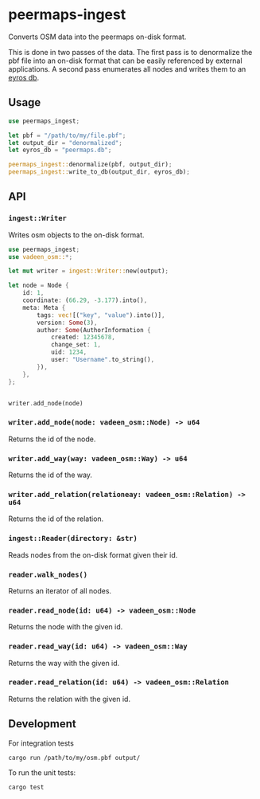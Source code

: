 # peermaps-ingest

Converts OSM data into the peermaps on-disk format.

This is done in two passes of the data. The first pass is to denormalize the
pbf file into an on-disk format that can be easily referenced by external
applications. A second pass enumerates all nodes and writes them to an [eyros
db](https://github.com/peermaps/eyros).

## Usage

```rust
use peermaps_ingest;

let pbf = "/path/to/my/file.pbf";
let output_dir = "denormalized";
let eyros_db = "peermaps.db";

peermaps_ingest::denormalize(pbf, output_dir);
peermaps_ingest::write_to_db(output_dir, eyros_db);
```


## API 

### `ingest::Writer`

Writes osm objects to the on-disk format. 

```rust
use peermaps_ingest;
use vadeen_osm::*;

let mut writer = ingest::Writer::new(output);

let node = Node {
    id: 1,
    coordinate: (66.29, -3.177).into(),
    meta: Meta {
        tags: vec![("key", "value").into()],
        version: Some(3),
        author: Some(AuthorInformation {
            created: 12345678,
            change_set: 1,
            uid: 1234,
            user: "Username".to_string(),
        }),
    },
};


writer.add_node(node)
```


### ```writer.add_node(node: vadeen_osm::Node) -> u64```

Returns the id of the node.

### ```writer.add_way(way: vadeen_osm::Way) -> u64```

Returns the id of the way. 

### ```writer.add_relation(relationeay: vadeen_osm::Relation) -> u64```

Returns the id of the relation. 

### ```ingest::Reader(directory: &str)```

Reads nodes from the on-disk format given their id.

### ```reader.walk_nodes()```

Returns an iterator of all nodes.

### ```reader.read_node(id: u64) -> vadeen_osm::Node```

Returns the node with the given id.

### ```reader.read_way(id: u64) -> vadeen_osm::Way```

Returns the way with the given id.

### ```reader.read_relation(id: u64) -> vadeen_osm::Relation```

Returns the relation with the given id.


## Development 

For integration tests

```
cargo run /path/to/my/osm.pbf output/
```

To run the unit tests:

```
cargo test
```


